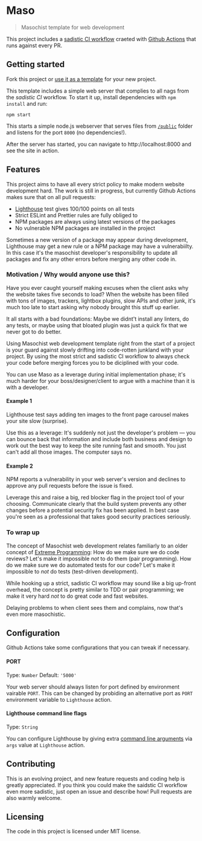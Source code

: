# Maso

> Masochist template for web development

This project includes a [sadistic CI workflow](/.github/main.workflow) craeted
with [Github Actions](https://developer.github.com/actions/) that runs against
every PR.

## Getting started

Fork this project or [use it as a
template](https://help.github.com/en/articles/creating-a-repository-from-a-template)
for your new project.

This template includes a simple web server that complies to all nags from the
_sadistic CI_ workflow. To start it up, install dependencies with `npm install`
and run:

```shell
npm start
```

This starts a simple node.js webserver that serves files from
[`/public`](/public) folder and listens for the port `8000` (no dependencies!).

After the server has started, you can navigate to http://localhost:8000 and see
the site in action.

## Features

This project aims to have all every strict policy to make modern website
development hard. The work is still in progress, but currently Github Actions
makes sure that on all pull requests:

- [Lighthouse](https://developers.google.com/web/tools/lighthouse/) test gives
  100/100 points on all tests
- Strict ESLint and Prettier rules are fully obliged to
- NPM packages are always using latest versions of the packages
- No vulnerable NPM packages are installed in the project

Sometimes a new version of a package may appear during development, Lighthouse
may get a new rule or a NPM package may have a vulnerabiilty. In this case it's
the masochist developer's responsibility to update all packages and fix any
other errors before merging any other code in.

### Motivation / Why would anyone use this?

Have you ever caught yourself making excuses when the client asks why the
website takes five seconds to load? When the website has been filled with tons
of images, trackers, lightbox plugins, slow APIs and other junk, it's much too
late to start asking why nobody brought this stuff up earlier.

It all starts with a bad foundations: Maybe we didnt't install any linters, do
any tests, or maybe using that bloated plugin was just a quick fix that we never
got to do better.

Using Masochist web development template right from the start of a project is
your guard against slowly drifting into code-rotten junkland with your project.
By using the most strict and sadistic CI workflow to always check your code
before merging forces you to be diciplined with your code.

You can use Maso as a leverage during initial implementation phase; it's much
harder for your boss/designer/client to argue with a machine than it is with a
developer.

#### Example 1

Lighthouse test says adding ten images to the front page carousel makes your
site slow (surprise).

Use this as a leverage: It's suddenly not just the developer's problem — you can
bounce back that information and include both business and design to work out
the best way to keep the site running fast and smooth. You just can't add all
those images. The computer says no.

#### Example 2

NPM reports a vulnerability in your web server's version and declines to approve
any pull requests before the issue is fixed.

Leverage this and raise a big, red blocker flag in the project tool of your
choosing. Communicate clearly that the build system prevents any other changes
before a potential security fix has been applied. In best case you're seen as a
professional that takes good security practices seriously.

### To wrap up

The concept of Masochist web development relates familiarly to an older concept
of [Extreme Programming](https://en.wikipedia.org/wiki/Extreme_programming): How
do we make sure we do code reviews? Let's make it impossible _not_ to do them
(pair programming). How do we make sure we do automated tests for our code?
Let's make it impossible to _not_ do tests (test-driven development).

While hooking up a strict, sadistic CI workflow may sound like a big up-front
overhead, the concept is pretty similar to TDD or pair programming; we make it
very hard _not_ to do great code and fast websites.

Delaying problems to when client sees them and complains, now that's even more
masochistic.

## Configuration

Github Actions take some configurations that you can tweak if necessary.

#### PORT

Type: `Number`
Default: `'5000'`

Your web server should always listen for port defined by environment vairable
`PORT`. This can be changed by probiding an alternative port as `PORT`
environment variable to `Lighthouse` action.

#### Lighthouse command line flags

Type: `String`

You can configure Lighthouse by giving extra [command line
arguments](https://github.com/GoogleChrome/lighthouse#cli-options) via `args` value at `Lighthouse` action.

## Contributing

This is an evolving project, and new feature requests and coding help is greatly
appreciated. If you think you could make the saidstic CI workflow even more sadistic, just open an issue and describe how! Pull requests are also warmly welcome.

## Licensing

The code in this project is licensed under MIT license.
